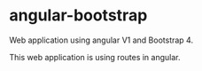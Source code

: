 # angular-bootstrap
Web application using angular V1 and Bootstrap 4.

This web application is using routes in angular.